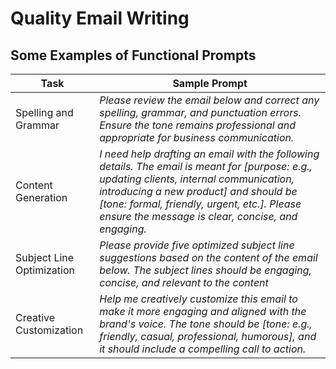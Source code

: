 # Quality Email Writing

## Some Examples of Functional Prompts
| **Task** | **Sample Prompt** |
|---|---|
| Spelling and Grammar | _Please review the email below and correct any spelling, grammar, and punctuation errors. Ensure the tone remains professional and appropriate for business communication._ |
| Content Generation | _I need help drafting an email with the following details. The email is meant for [purpose: e.g., updating clients, internal communication, introducing a new product] and should be [tone: formal, friendly, urgent, etc.]. Please ensure the message is clear, concise, and engaging._ |
| Subject Line Optimization | _Please provide five optimized subject line suggestions based on the content of the email below. The subject lines should be engaging, concise, and relevant to the content_ |
| Creative Customization | _Help me creatively customize this email to make it more engaging and aligned with the brand's voice. The tone should be [tone: e.g., friendly, casual, professional, humorous], and it should include a compelling call to action._ |